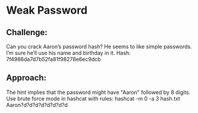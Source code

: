 # Weak Password
## Challenge: 
Can you crack Aaron’s password hash? He seems to like simple passwords. I’m sure he’ll use his name and birthday in it. Hash: 7f4986da7d7b52fa81f98278e6ec9dcb

## Approach:
The hint implies that the password might have "Aaron" followed by 8 digits. Use brute force mode in hashcat with rules: 
hashcat -m 0 -a 3 hash.txt Aaron?d?d?d?d?d?d?d?d

